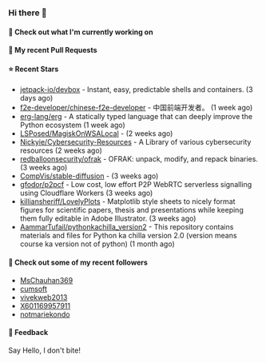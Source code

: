 ### Hi there 👋

#### 👷 Check out what I'm currently working on

#### 🔨 My recent Pull Requests


#### ⭐ Recent Stars

- [jetpack-io/devbox](https://github.com/jetpack-io/devbox) - Instant, easy, predictable shells and containers. (3 days ago)
- [f2e-developer/chinese-f2e-developer](https://github.com/f2e-developer/chinese-f2e-developer) - 中国前端开发者。 (1 week ago)
- [erg-lang/erg](https://github.com/erg-lang/erg) - A statically typed language that can deeply improve the Python ecosystem (1 week ago)
- [LSPosed/MagiskOnWSALocal](https://github.com/LSPosed/MagiskOnWSALocal) -  (2 weeks ago)
- [Nickyie/Cybersecurity-Resources](https://github.com/Nickyie/Cybersecurity-Resources) - A Library of various cybersecurity resources (2 weeks ago)
- [redballoonsecurity/ofrak](https://github.com/redballoonsecurity/ofrak) - OFRAK: unpack, modify, and repack binaries. (3 weeks ago)
- [CompVis/stable-diffusion](https://github.com/CompVis/stable-diffusion) -  (3 weeks ago)
- [gfodor/p2pcf](https://github.com/gfodor/p2pcf) - Low cost, low effort P2P WebRTC serverless signalling using Cloudflare Workers (3 weeks ago)
- [killiansheriff/LovelyPlots](https://github.com/killiansheriff/LovelyPlots) - Matplotlib style sheets to nicely format figures for scientific papers, thesis and presentations while keeping them fully editable in Adobe Illustrator. (3 weeks ago)
- [AammarTufail/pythonkachilla_version2](https://github.com/AammarTufail/pythonkachilla_version2) - This repository contains materials and files for Python ka chilla version 2.0 (version means course ka version not of python) (1 month ago)

#### 👯 Check out some of my recent followers

- [MsChauhan369](https://github.com/MsChauhan369)
- [cumsoft](https://github.com/cumsoft)
- [vivekweb2013](https://github.com/vivekweb2013)
- [X601169957911](https://github.com/X601169957911)
- [notmariekondo](https://github.com/notmariekondo)

#### 💬 Feedback

Say Hello, I don't bite!